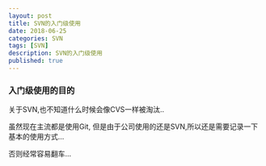 ```yaml
---
layout: post
title: SVN的入门级使用
date: 2018-06-25
categories: SVN
tags: [SVN]
description: SVN的入门级使用
published: true
---
```


### 入门级使用的目的

关于SVN,也不知道什么时候会像CVS一样被淘汰..

虽然现在主流都是使用Git, 但是由于公司使用的还是SVN,所以还是需要记录一下基本的使用方式... 

否则经常容易翻车...

### 